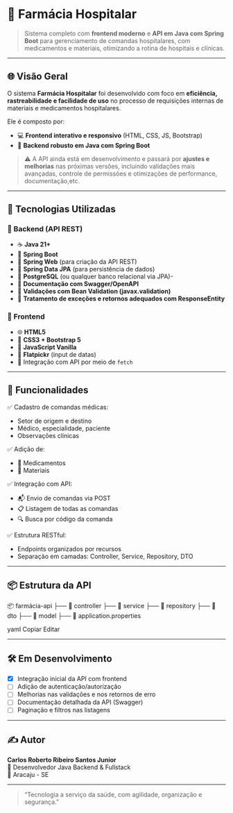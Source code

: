 # 🏥 Farmácia Hospitalar

> Sistema completo com **frontend moderno** e **API em Java com Spring Boot** para gerenciamento de comandas hospitalares, com medicamentos e materiais, otimizando a rotina de hospitais e clínicas.

---

## 🌐 Visão Geral

O sistema **Farmácia Hospitalar** foi desenvolvido com foco em **eficiência, rastreabilidade e facilidade de uso** no processo de requisições internas de materiais e medicamentos hospitalares.

Ele é composto por:

- 💻 **Frontend interativo e responsivo** (HTML, CSS, JS, Bootstrap)
- 🧠 **Backend robusto em Java com Spring Boot**

> ⚠️ A API ainda está em desenvolvimento e passará por **ajustes e melhorias** nas próximas versões, incluindo validações mais avançadas, controle de permissões e otimizações de performance,
>  documentação,etc.

---

## 🚀 Tecnologias Utilizadas

### 🎯 Backend (API REST)

- ☕ **Java 21+**
- 🌱 **Spring Boot**  
- 🔄 **Spring Web** (para criação da API REST)
- 🧩 **Spring Data JPA** (para persistência de dados)
- 🐘 **PostgreSQL** (ou qualquer banco relacional via JPA)- 
- 📄 **Documentação com Swagger/OpenAPI**
- 🧾 **Validações com Bean Validation (javax.validation)**
- 🔐 **Tratamento de exceções e retornos adequados com ResponseEntity**

### 🎨 Frontend

- 🌐 **HTML5**
- 🎨 **CSS3 + Bootstrap 5**
- 🧠 **JavaScript Vanilla**
- 📅 **Flatpickr** (input de datas)
- 🔁 Integração com API por meio de `fetch`

---

## 🔧 Funcionalidades

✅ Cadastro de comandas médicas:  
- Setor de origem e destino  
- Médico, especialidade, paciente  
- Observações clínicas

✅ Adição de:
- 💊 Medicamentos
- 🧰 Materiais

✅ Integração com API:
- 📬 Envio de comandas via POST
- 📋 Listagem de todas as comandas
- 🔍 Busca por código da comanda

✅ Estrutura RESTful:
- Endpoints organizados por recursos
- Separação em camadas: Controller, Service, Repository, DTO

---

## 📦 Estrutura da API

📦 farmácia-api ├── 📁 controller ├── 📁 service ├── 📁 repository ├── 📁 dto ├── 📁 model ├── 📄 application.properties

yaml
Copiar
Editar

---

## 🛠️ Em Desenvolvimento

- [x] Integração inicial da API com frontend  
- [ ] Adição de autenticação/autorização  
- [ ] Melhorias nas validações e nos retornos de erro  
- [ ] Documentação detalhada da API (Swagger)  
- [ ] Paginação e filtros nas listagens  

---

## ✍️ Autor

**Carlos Roberto Ribeiro Santos Junior**  
💼 Desenvolvedor Java Backend & Fullstack  
📍 Aracaju - SE  

---

> “Tecnologia a serviço da saúde, com agilidade, organização e segurança.”
>
> 
